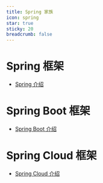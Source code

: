 ```yaml
---
title: Spring 家族
icon: spring
star: true
sticky: 20
breadcrumb: false
---
```

# Spring 框架
- [Spring 介绍](spring/readme.md)

# Spring Boot 框架
- [Spring Boot 介绍](boot/readme.md)

# Spring Cloud 框架
- [Spring Cloud 介绍](cloud/readme.md)